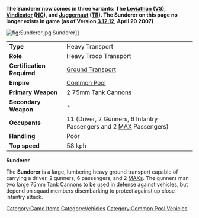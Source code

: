 **The Sunderer now comes in three variants: The
[Leviathan](Leviathan "wikilink") ([VS](VS "wikilink")),
[Vindicator](Vindicator "wikilink") ([NC](NC "wikilink")), and
[Juggernaut](Juggernaut "wikilink") ([TR](TR "wikilink")). The Sunderer
on this page no longer exists in game (as of Version
[3.12.12](3.12.12 "wikilink"), April 20 2007)**

![](Sunderer.jpg "fig:Sunderer.jpg") Sunderer\]\]

|                            |                                                                                      |
|----------------------------|--------------------------------------------------------------------------------------|
| **Type**                   | Heavy Transport                                                                      |
| **Role**                   | Heavy Troop Transport                                                                |
| **Certification Required** | [Ground Transport](Ground_Transport "wikilink")                                      |
| **Empire**                 | [Common Pool](Common_Pool "wikilink")                                                |
| **Primary Weapon**         | 2 75mm Tank Cannons                                                                  |
| **Secondary Weapon**       | \-                                                                                   |
| **Occupants**              | 11 (Driver, 2 Gunners, 6 Infantry Passengers and 2 [MAX](MAX "wikilink") Passengers) |
| **Handling**               | Poor                                                                                 |
| **Top speed**              | 58 kph                                                                               |

**Sunderer**

The **Sunderer** is a large, lumbering heavy ground transport capable of
carrying a driver, 2 gunners, 6 passengers, and 2
[MAXs](Mechanized_Armored_Exo-Suit "wikilink"). The gunners man two
large 75mm Tank Cannons to be used in defense against vehicles, but
depend on squad members disembarking to protect against up close
infantry attack.

[Category:Game Items](Category:Game_Items "wikilink")
[Category:Vehicles](Category:Vehicles "wikilink") [Category:Common Pool
Vehicles](Category:Common_Pool_Vehicles "wikilink")